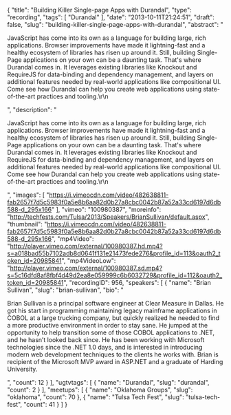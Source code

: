 {
  "title": "Building Killer Single-page Apps with Durandal",
  "type": "recording",
  "tags": [
    "Durandal"
  ],
  "date": "2013-10-11T21:24:51",
  "draft": false,
  "slug": "building-killer-single-page-apps-with-durandal",
  "abstract": "<p>JavaScript has come into its own as a language for building large, rich applications. Browser improvements have made it lightning-fast and a healthy ecosystem of libraries has risen up around it. Still, building Single-Page applications on your own can be a daunting task. That's where Durandal comes in. It leverages existing libraries like Knockout and RequireJS for data-binding and dependency management, and layers on additional features needed by real-world applications like compositional UI. Come see how Durandal can help you create web applications using state-of-the-art practices and tooling.\r\n</p>",
  "description": "<p>JavaScript has come into its own as a language for building large, rich applications. Browser improvements have made it lightning-fast and a healthy ecosystem of libraries has risen up around it. Still, building Single-Page applications on your own can be a daunting task. That's where Durandal comes in. It leverages existing libraries like Knockout and RequireJS for data-binding and dependency management, and layers on additional features needed by real-world applications like compositional UI. Come see how Durandal can help you create web applications using state-of-the-art practices and tooling.\r\n</p>",
  "images": [
    "https://i.vimeocdn.com/video/482638811-fab2657f7d5c5983f0a5e8b6aa82d0b27a8cbc0042b87a52a33cd6197d6db588-d_295x166"
  ],
  "vimeo": "100980387",
  "moreinfo": "http://techfests.com/Tulsa/2013/Speakers/BrianSullivan/default.aspx",
  "thumbnail": "https://i.vimeocdn.com/video/482638811-fab2657f7d5c5983f0a5e8b6aa82d0b27a8cbc0042b87a52a33cd6197d6db588-d_295x166",
  "mp4Video": "http://player.vimeo.com/external/100980387.hd.mp4?s=a018bad55b7102adb8d0641f131e21473fede276&profile_id=113&oauth2_token_id=20985841",
  "mp4VideoLow": "http://player.vimeo.com/external/100980387.sd.mp4?s=5c16dfd8af8fbf4d49d2ea8e059999c6b6032729&profile_id=112&oauth2_token_id=20985841",
  "recordingID": 956,
  "speakers": [
    {
      "name": "Brian Sullivan",
      "slug": "brian-sullivan",
      "bio": "<p>Brian Sullivan is a principal software engineer at Clear Measure in Dallas. He got his start in programming maintaining legacy mainframe applications in COBOL at a large trucking company, but quickly realized he needed to find a more productive environment in order to stay sane. He jumped at the opportunity to help transition some of those COBOL applications to .NET, and he hasn’t looked back since. He has been working with Microsoft technologies since the .NET 1.0 days, and is interested in introducing modern web development techniques to the clients he works with. Brian is recipient of the Microsoft MVP award in ASP.NET and a graduate of Harding University.</p>",
      "count": 12
    }
  ],
  "ugtvtags": [
    {
      "name": "Durandal",
      "slug": "durandal",
      "count": 2
    }
  ],
  "meetups": [
    {
      "name": "Oklahoma Groups",
      "slug": "oklahoma",
      "count": 70
    },
    {
      "name": "Tulsa Tech Fest",
      "slug": "tulsa-tech-fest",
      "count": 41
    }
  ]
}